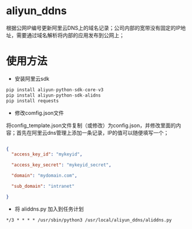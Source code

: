 # aliyun_ddns

根据公网IP编号更新阿里云DNS上的域名记录；公司内部的宽带没有固定的IP地址，需要通过域名解析将内部的应用发布到公网上；


# 使用方法

- 安装阿里云sdk

```python
pip install aliyun-python-sdk-core-v3
pip install aliyun-python-sdk-alidns
pip install requests
```

- 修改comfig.json文件

将config_template.json文件复制（或修改）为config.json，并修改里面的内容；首先在阿里云dns管理上添加一条记录，IP的值可以随便填写一个；

```json

{
  "access_key_id": "mykeyid",       

  "access_key_secret": "mykeyid_secret",

  "domain": "mydomain.com",

  "sub_domain": "intranet"

}

```



- 将 aliddns.py 加入到任务计划

```shell
*/3 * * * * /usr/sbin/python3 /usr/local/aliyun_ddns/aliddns.py
```

